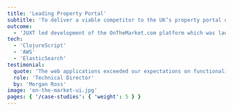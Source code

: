 ```yaml
---
title: 'Leading Property Portal'
subtitle: 'To deliver a viable competitor to the UK’s property portal duopoly in just 9 months'
outcome:
  - 'JUXT led development of the OnTheMarket.com platform which was launched in 2015, on time and on budget.'
tech:
  - 'ClojureScript'
  - 'AWS'
  - 'ElasticSearch'
testimonial:
  quote: 'The web applications exceeded our expectations on functionality and time to market. JUXT led the development team through this period of incredible achievements.'
  role: 'Technical Director'
  by: 'Morgan Ross'
image: 'on-the-market-ui.jpg'
pages: { '/case-studies': { 'weight': 5 } }
---
```

